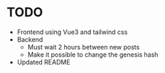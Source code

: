 # TODO

- Frontend using Vue3 and tailwind css
- Backend
    - Must wait 2 hours between new posts
    - Make it possible to change the genesis hash
- Updated README

